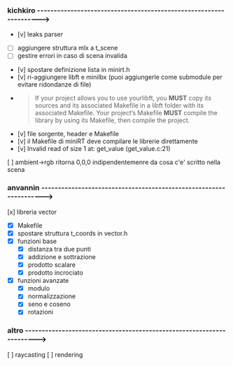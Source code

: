### kichkiro ------------------------------------------------------------------>

- [v] leaks parser
- [ ] aggiungere struttura mlx a t_scene
- [ ] gestire errori in caso di scena invalida
- [v] spostare definizione lista in minirt.h
- [v] ri-aggiungere libft e minilbx (puoi aggiungerle come submodule per evitare ridondanze di file)
- > If your project allows you to use yourlibft, you **MUST** copy its sources and its associated Makefile in a libft folder with its associated Makefile. Your project’s Makefile **MUST** compile the library by using its Makefile, then compile the project.
- [v] file sorgente, header e Makefile
- [v] il Makefile di miniRT deve compilare le librerie direttamente
- [v] Invalid read of size 1 at: get_value (get_value.c:21)

[ ] ambient->rgb ritorna 0,0,0 indipendentemenre da cosa c'e' scritto nella scena

### anvannin ------------------------------------------------------------------>
[x] libreria vector
- [x] Makefile
- [x] spostare struttura t_coords in vector.h
- [x] funzioni base
	- [x] distanza tra due punti
	- [x] addizione e sottrazione
	- [x] prodotto scalare
	- [x] prodotto incrociato
- [x] funzioni avanzate
	- [x] modulo
	- [x] normalizzazione
	- [x] seno e coseno
	- [x] rotazioni

### altro --------------------------------------------------------------------->
[ ] raycasting
[ ] rendering
